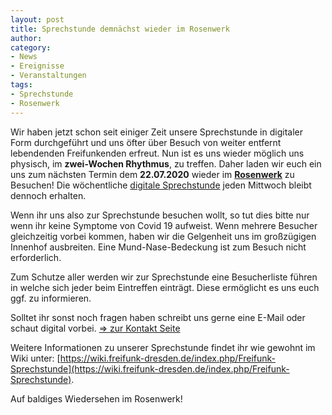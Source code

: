 ```yaml
---
layout: post
title: Sprechstunde demnächst wieder im Rosenwerk
author: 
category:
- News
- Ereignisse
- Veranstaltungen
tags:
- Sprechstunde
- Rosenwerk
---
```


Wir haben jetzt schon seit einiger Zeit unsere Sprechstunde in digitaler Form durchgeführt und uns öfter über Besuch von weiter entfernt lebendenden Freifunkenden erfreut. Nun ist es uns wieder möglich uns physisch, im **zwei-Wochen Rhythmus**, zu treffen. Daher laden wir euch ein uns zum nächsten Termin dem **22.07.2020** wieder im **[Rosenwerk](https://www.freifunk-dresden.de/kontakt/)** zu Besuchen! Die wöchentliche [digitale Sprechstunde](https://talk.freifunk-dresden.de/sprechstunde) jeden Mittwoch bleibt dennoch erhalten.

Wenn ihr uns also zur Sprechstunde besuchen wollt, so tut dies bitte nur wenn ihr keine Symptome von Covid 19 aufweist. Wenn mehrere Besucher gleichzeitig vorbei kommen, haben wir die Gelgenheit uns im großzügigen Innenhof ausbreiten. Eine Mund-Nase-Bedeckung ist zum Besuch nicht erforderlich.

Zum Schutze aller werden wir zur Sprechstunde eine Besucherliste führen in welche sich jeder beim Eintreffen einträgt. Diese ermöglicht es uns euch ggf. zu informieren.

Solltet ihr sonst noch fragen haben schreibt uns gerne eine E-Mail oder schaut digital vorbei. [=> zur Kontakt Seite](https://www.freifunk-dresden.de/kontakt/)

Weitere Informationen zu unserer Sprechstunde findet ihr wie gewohnt im Wiki unter: [https://wiki.freifunk-dresden.de/index.php/Freifunk-Sprechstunde](https://wiki.freifunk-dresden.de/index.php/Freifunk-Sprechstunde).

Auf baldiges Wiedersehen im Rosenwerk!
